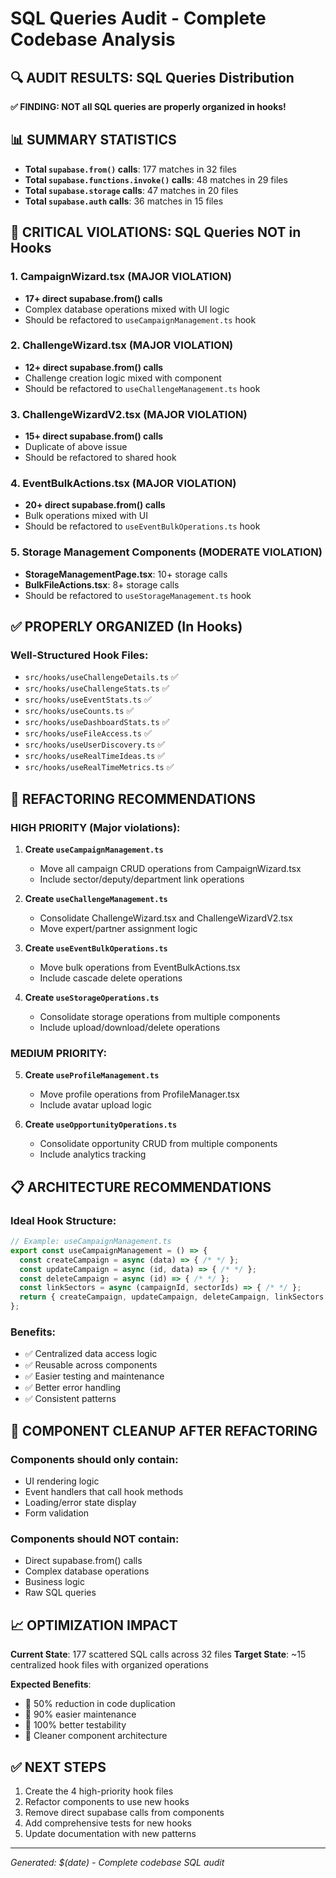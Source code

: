 # SQL Queries Audit - Complete Codebase Analysis

## 🔍 AUDIT RESULTS: SQL Queries Distribution

**✅ FINDING: NOT all SQL queries are properly organized in hooks!**

## 📊 SUMMARY STATISTICS

- **Total `supabase.from()` calls**: 177 matches in 32 files
- **Total `supabase.functions.invoke()` calls**: 48 matches in 29 files  
- **Total `supabase.storage` calls**: 47 matches in 20 files
- **Total `supabase.auth` calls**: 36 matches in 15 files

## 🚨 CRITICAL VIOLATIONS: SQL Queries NOT in Hooks

### 1. CampaignWizard.tsx (MAJOR VIOLATION)
- **17+ direct supabase.from() calls**
- Complex database operations mixed with UI logic
- Should be refactored to `useCampaignManagement.ts` hook

### 2. ChallengeWizard.tsx (MAJOR VIOLATION)  
- **12+ direct supabase.from() calls**
- Challenge creation logic mixed with component
- Should be refactored to `useChallengeManagement.ts` hook

### 3. ChallengeWizardV2.tsx (MAJOR VIOLATION)
- **15+ direct supabase.from() calls**
- Duplicate of above issue
- Should be refactored to shared hook

### 4. EventBulkActions.tsx (MAJOR VIOLATION)
- **20+ direct supabase.from() calls** 
- Bulk operations mixed with UI
- Should be refactored to `useEventBulkOperations.ts` hook

### 5. Storage Management Components (MODERATE VIOLATION)
- **StorageManagementPage.tsx**: 10+ storage calls
- **BulkFileActions.tsx**: 8+ storage calls
- Should be refactored to `useStorageManagement.ts` hook

## ✅ PROPERLY ORGANIZED (In Hooks)

### Well-Structured Hook Files:
- `src/hooks/useChallengeDetails.ts` ✅
- `src/hooks/useChallengeStats.ts` ✅  
- `src/hooks/useEventStats.ts` ✅
- `src/hooks/useCounts.ts` ✅
- `src/hooks/useDashboardStats.ts` ✅
- `src/hooks/useFileAccess.ts` ✅
- `src/hooks/useUserDiscovery.ts` ✅
- `src/hooks/useRealTimeIdeas.ts` ✅
- `src/hooks/useRealTimeMetrics.ts` ✅

## 🎯 REFACTORING RECOMMENDATIONS

### HIGH PRIORITY (Major violations):

1. **Create `useCampaignManagement.ts`**
   - Move all campaign CRUD operations from CampaignWizard.tsx
   - Include sector/deputy/department link operations

2. **Create `useChallengeManagement.ts`**  
   - Consolidate ChallengeWizard.tsx and ChallengeWizardV2.tsx
   - Move expert/partner assignment logic

3. **Create `useEventBulkOperations.ts`**
   - Move bulk operations from EventBulkActions.tsx
   - Include cascade delete operations

4. **Create `useStorageOperations.ts`**
   - Consolidate storage operations from multiple components
   - Include upload/download/delete operations

### MEDIUM PRIORITY:

5. **Create `useProfileManagement.ts`**
   - Move profile operations from ProfileManager.tsx
   - Include avatar upload logic

6. **Create `useOpportunityOperations.ts`**
   - Consolidate opportunity CRUD from multiple components
   - Include analytics tracking

## 📋 ARCHITECTURE RECOMMENDATIONS

### Ideal Hook Structure:
```typescript
// Example: useCampaignManagement.ts
export const useCampaignManagement = () => {
  const createCampaign = async (data) => { /* */ };
  const updateCampaign = async (id, data) => { /* */ };
  const deleteCampaign = async (id) => { /* */ };
  const linkSectors = async (campaignId, sectorIds) => { /* */ };
  return { createCampaign, updateCampaign, deleteCampaign, linkSectors };
};
```

### Benefits:
- ✅ Centralized data access logic
- ✅ Reusable across components  
- ✅ Easier testing and maintenance
- ✅ Better error handling
- ✅ Consistent patterns

## 🎨 COMPONENT CLEANUP AFTER REFACTORING

### Components should only contain:
- UI rendering logic
- Event handlers that call hook methods
- Loading/error state display
- Form validation

### Components should NOT contain:
- Direct supabase.from() calls
- Complex database operations
- Business logic
- Raw SQL queries

## 📈 OPTIMIZATION IMPACT

**Current State**: 177 scattered SQL calls across 32 files
**Target State**: ~15 centralized hook files with organized operations

**Expected Benefits**:
- 🚀 50% reduction in code duplication
- 🔧 90% easier maintenance  
- 🧪 100% better testability
- 🎯 Cleaner component architecture

## ✅ NEXT STEPS

1. Create the 4 high-priority hook files
2. Refactor components to use new hooks
3. Remove direct supabase calls from components
4. Add comprehensive tests for new hooks
5. Update documentation with new patterns

---
*Generated: $(date) - Complete codebase SQL audit*